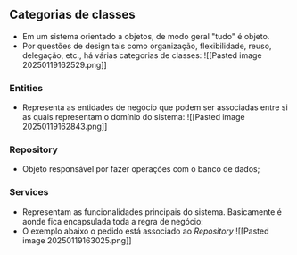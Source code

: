 ## Categorias de classes

- Em um sistema orientado a objetos, de modo geral "tudo" é objeto.
- Por questões de design tais como organização, flexibilidade, reuso, delegação, etc., há várias categorias de classes:
![[Pasted image 20250119162529.png]]

### Entities

- Representa as entidades de negócio que podem ser associadas entre si as quais representam o domínio do sistema:
  ![[Pasted image 20250119162843.png]]

### Repository

- Objeto responsável por fazer operações com o banco de dados;
### Services

- Representam as funcionalidades principais do sistema. Basicamente é aonde fica encapsulada toda a regra de negócio:
- O exemplo abaixo o pedido está associado ao *Repository* 
  ![[Pasted image 20250119163025.png]]


